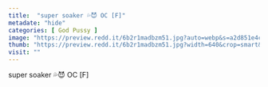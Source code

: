```yaml
---
title:  "super soaker 💦😈 OC [F]"
metadate: "hide"
categories: [ God Pussy ]
image: "https://preview.redd.it/6b2r1madbzm51.jpg?auto=webp&s=a2d851e4c736f4d77de5d5880946a3757a926cc1"
thumb: "https://preview.redd.it/6b2r1madbzm51.jpg?width=640&crop=smart&auto=webp&s=e1526b0a2ed74692c0aaff2511532b436edfe77c"
visit: ""
---
```

super soaker 💦😈 OC [F]
